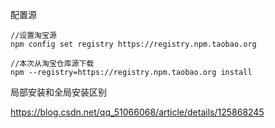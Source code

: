 配置源

```
//设置淘宝源
npm config set registry https://registry.npm.taobao.org

//本次从淘宝仓库源下载
npm --registry=https://registry.npm.taobao.org install
```

局部安装和全局安装区别

https://blog.csdn.net/qq_51066068/article/details/125868245